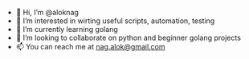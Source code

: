 - 👋 Hi, I’m @aloknag
- 👀 I’m interested in wirting useful scripts, automation, testing
- 🌱 I’m currently learning golang
- 💞️ I’m looking to collaborate on python and beginner golang projects
- 📫 You can reach me at nag.alok@gmail.com

<!---
aloknag/aloknag is a ✨ special ✨ repository because its `README.md` (this file) appears on your GitHub profile.
You can click the Preview link to take a look at your changes.
--->
